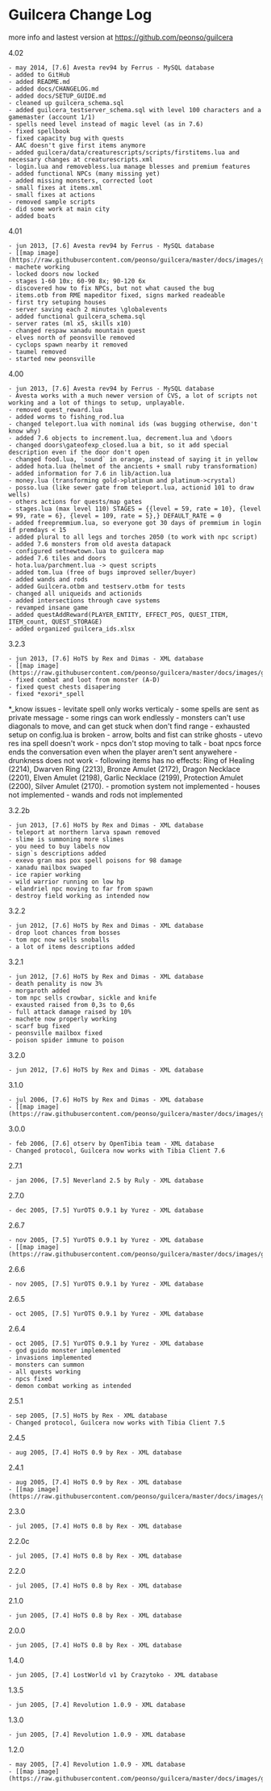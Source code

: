 Guilcera Change Log
===================
more info and lastest version at https://github.com/peonso/guilcera

  4.02

    - may 2014, [7.6] Avesta rev94 by Ferrus - MySQL database
    - added to GitHub
    - added README.md
    - added docs/CHANGELOG.md
    - added docs/SETUP_GUIDE.md
    - cleaned up guilcera_schema.sql
    - added guilcera_testserver_schema.sql with level 100 characters and a gamemaster (account 1/1)
    - spells need level instead of magic level (as in 7.6)
    - fixed spellbook
    - fixed capacity bug with quests
    - AAC doesn't give first items anymore
    - added guilcera/data/creaturescripts/scripts/firstitems.lua and necessary changes at creaturescripts.xml
    - login.lua and removebless.lua manage blesses and premium features
    - added functional NPCs (many missing yet)
    - added missing monsters, corrected loot 
    - small fixes at items.xml
    - small fixes at actions
    - removed sample scripts
    - did some work at main city
    - added boats
    

  4.01
  
    - jun 2013, [7.6] Avesta rev94 by Ferrus - MySQL database
    - [[map image](https://raw.githubusercontent.com/peonso/guilcera/master/docs/images/guilcera_401.png)]
    - machete working
    - locked doors now locked
    - stages 1-60 10x; 60-90 8x; 90-120 6x
    - discovered how to fix NPCs, but not what caused the bug
    - items.otb from RME mapeditor fixed, signs marked readeable
    - first try setuping houses
    - server saving each 2 minutes \globalevents
    - added functional guilcera_schema.sql
    - server rates (ml x5, skills x10)
    - changed respaw xanadu mountain quest
    - elves north of peonsville removed
    - cyclops spawn nearby it removed
    - taumel removed
    - started new peonsville
    

  4.00
  
    - jun 2013, [7.6] Avesta rev94 by Ferrus - MySQL database
    - Avesta works with a much newer version of CVS, a lot of scripts not working and a lot of things to setup, unplayable.
    - removed quest_reward.lua
    - added worms to fishing_rod.lua
    - changed teleport.lua with nominal ids (was bugging otherwise, don't know why)
    - added 7.6 objects to increment.lua, decrement.lua and \doors
    - changed doors\gateofexp_closed.lua a bit, so it add special description even if the door don't open
    - changed food.lua, `sound` in orange, instead of saying it in yellow
    - added hota.lua (helmet of the ancients + small ruby transformation)
    - added information for 7.6 in lib/action.lua
    - money.lua (transforming gold->platinum and platinum->crystal)
    - posso.lua (like sewer gate from teleport.lua, actionid 101 to draw wells)
    - others actions for quests/map gates
    - stages.lua (max level 110) STAGES = {{level = 59, rate = 10}, {level = 99, rate = 6}, {level = 109, rate = 5},} DEFAULT_RATE = 0
    - added freepremmium.lua, so everyone got 30 days of premmium in login if premdays < 15
    - added plural to all legs and torches 2050 (to work with npc script)
    - added 7.6 monsters from old avesta datapack
    - configured setnewtown.lua to guilcera map
    - added 7.6 tiles and doors
    - hota.lua/parchment.lua -> quest scripts
    - added tom.lua (free of bugs improved seller/buyer)
    - added wands and rods
    - added Guilcera.otbm and testserv.otbm for tests
    - changed all uniqueids and actionids
    - added intersections through cave systems
    - revamped insane game
    - added questAddReward(PLAYER_ENTITY, EFFECT_POS, QUEST_ITEM, ITEM_count, QUEST_STORAGE)
    - added organized guilcera_ids.xlsx
    

  3.2.3
  
    - jun 2013, [7.6] HoTS by Rex and Dimas - XML database
    - [[map image](https://raw.githubusercontent.com/peonso/guilcera/master/docs/images/guilcera_323.png)]
    - fixed combat and loot from monster (A-D)
    - fixed quest chests disapering
    - fixed *exori*_spell
*_know issues
    - levitate spell only works verticaly
    - some spells are sent as private message
    - some rings can work endlessly
    - monsters can't use diagonals to move, and can get stuck when don't find range
    - exhausted setup on config.lua is broken
    - arrow, bolts and fist can strike ghosts
    - utevo res ina spell doesn't work
    - npcs don't stop moving to talk
    - boat npcs force ends the conversation even when the player aren't sent anywehere
    - drunkness does not work
    - following items has no effects: Ring of Healing (2214), Dwarven Ring (2213), Bronze Amulet (2172), Dragon Necklace (2201), Elven Amulet (2198), Garlic Necklace (2199), Protection Amulet (2200), Silver Amulet (2170).
    - promotion system not implemented
    - houses not implemented
    - wands and rods not implemented
    

  3.2.2b
  
    - jun 2013, [7.6] HoTS by Rex and Dimas - XML database
    - teleport at northern larva spawn removed
    - slime is summoning more slimes
    - you need to buy labels now
    - sign`s descriptions added
    - exevo gran mas pox spell poisons for 98 damage
    - xanadu mailbox swaped
    - ice rapier working
    - wild warrior running on low hp
    - elandriel npc moving to far from spawn
    - destroy field working as intended now
    

  3.2.2
  
    - jun 2012, [7.6] HoTS by Rex and Dimas - XML database
    - drop loot chances from bosses
    - tom npc now sells snoballs
    - a lot of items descriptions added
    

  3.2.1
  
    - jun 2012, [7.6] HoTS by Rex and Dimas - XML database
    - death penality is now 3%
    - morgaroth added
    - tom npc sells crowbar, sickle and knife
    - exausted raised from 0,3s to 0,6s
    - full attack damage raised by 10%
    - machete now properly working
    - scarf bug fixed
    - peonsville mailbox fixed
    - poison spider immune to poison
    

  3.2.0
  
    - jun 2012, [7.6] HoTS by Rex and Dimas - XML database
    

  3.1.0
  
    - jul 2006, [7.6] HoTS by Rex and Dimas - XML database
    - [[map image](https://raw.githubusercontent.com/peonso/guilcera/master/docs/images/guilcera_310.png)]
    

  3.0.0
  
    - feb 2006, [7.6] otserv by OpenTibia team - XML database
    - Changed protocol, Guilcera now works with Tibia Client 7.6
    

  2.7.1
  
    - jan 2006, [7.5] Neverland 2.5 by Ruly - XML database
    

  2.7.0
  
    - dec 2005, [7.5] YurOTS 0.9.1 by Yurez - XML database
    

  2.6.7
  
    - nov 2005, [7.5] YurOTS 0.9.1 by Yurez - XML database
    - [[map image](https://raw.githubusercontent.com/peonso/guilcera/master/docs/images/guilcera_267.png)]
    

  2.6.6
  
    - nov 2005, [7.5] YurOTS 0.9.1 by Yurez - XML database
    

  2.6.5
  
    - oct 2005, [7.5] YurOTS 0.9.1 by Yurez - XML database
    

  2.6.4
  
    - oct 2005, [7.5] YurOTS 0.9.1 by Yurez - XML database
    - god guido monster implemented
    - invasions implemented
    - monsters can summon
    - all quests working
    - npcs fixed
    - demon combat working as intended
    

  2.5.1
  
    - sep 2005, [7.5] HoTS by Rex - XML database
    - Changed protocol, Guilcera now works with Tibia Client 7.5
    

  2.4.5
  
    - aug 2005, [7.4] HoTS 0.9 by Rex - XML database
    

  2.4.1
  
    - aug 2005, [7.4] HoTS 0.9 by Rex - XML database
    - [[map image](https://raw.githubusercontent.com/peonso/guilcera/master/docs/images/guilcera_241.png)]
    

  2.3.0
  
    - jul 2005, [7.4] HoTS 0.8 by Rex - XML database
    

  2.2.0c
  
    - jul 2005, [7.4] HoTS 0.8 by Rex - XML database
    

  2.2.0
  
    - jul 2005, [7.4] HoTS 0.8 by Rex - XML database
    

  2.1.0
  
    - jun 2005, [7.4] HoTS 0.8 by Rex - XML database
    

  2.0.0
  
    - jun 2005, [7.4] HoTS 0.8 by Rex - XML database
    

  1.4.0
  
    - jun 2005, [7.4] LostWorld v1 by Crazytoko - XML database
    

  1.3.5
  
    - jun 2005, [7.4] Revolution 1.0.9 - XML database
    

  1.3.0
  
    - jun 2005, [7.4] Revolution 1.0.9 - XML database
    

  1.2.0
  
    - may 2005, [7.4] Revolution 1.0.9 - XML database
    - [[map image](https://raw.githubusercontent.com/peonso/guilcera/master/docs/images/guilcera_120.png)]
